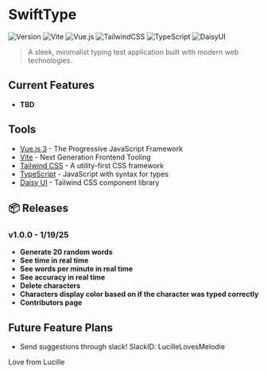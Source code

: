 # SwiftType

![Version](https://img.shields.io/badge/version-1.0.0-blue.svg?cacheSeconds=2592000)
![Vite](https://img.shields.io/badge/vite-%23646CFF.svg?style=flat&logo=vite&logoColor=white)
![Vue.js](https://img.shields.io/badge/vuejs-%2335495e.svg?style=flat&logo=vuedotjs&logoColor=%234FC08D)
![TailwindCSS](https://img.shields.io/badge/tailwindcss-%2338B2AC.svg?style=flat&logo=tailwind-css&logoColor=white)
![TypeScript](https://img.shields.io/badge/typescript-%23007ACC.svg?style=flat&logo=typescript&logoColor=white)
![DaisyUI](https://img.shields.io/badge/daisyui-5A0EF8?style=flat&logo=daisyui&logoColor=white)

> A sleek, minimalist typing test application built with modern web technologies.

## Current Features
- **TBD**

## Tools
- [Vue.js 3](https://vuejs.org/) - The Progressive JavaScript Framework
- [Vite](https://vitejs.dev/) - Next Generation Frontend Tooling
- [Tailwind CSS](https://tailwindcss.com/) - A utility-first CSS framework
- [TypeScript](https://www.typescriptlang.org/) - JavaScript with syntax for types
- [Daisy UI](https://daisyui.com/) - Tailwind CSS component library

## 📦 Releases

### v1.0.0 - 1/19/25
- **Generate 20 random words**
- **See time in real time**
- **See words per minute in real time**
- **See accuracy in real time**
- **Delete characters**
- **Characters display color based on if the character was typed correctly**
- **Contributors page**

## Future Feature Plans
- Send suggestions through slack! SlackID: LucilleLovesMelodie

Love from Lucille